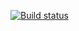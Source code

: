[![Build status](https://ci.appveyor.com/api/projects/status/m9nlptgkq8w6056q?svg=true)](https://ci.appveyor.com/project/Maksim-Tukmachev/selenide)
